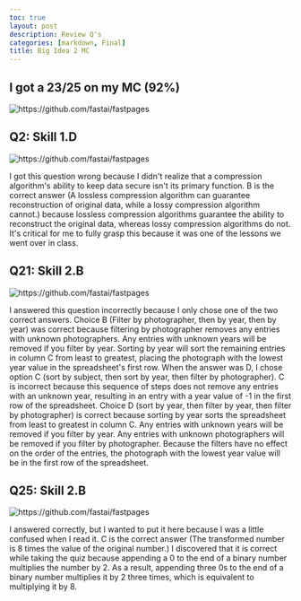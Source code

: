 ```yaml
---
toc: true
layout: post
description: Review Q's
categories: [markdown, Final]
title: Big Idea 2 MC
---
```


## I got a 23/25 on my MC (92%)
![]({{site.baseurl}}/images/nathankim.png "https://github.com/fastai/fastpages")

## Q2: Skill 1.D
![]({{site.baseurl}}/images/q2.png "https://github.com/fastai/fastpages")

I got this question wrong because I didn't realize that a compression algorithm's ability to keep data secure isn't its primary function. B is the correct answer (A lossless compression algorithm can guarantee reconstruction of original data, while a lossy compression algorithm cannot.) because lossless compression algorithms guarantee the ability to reconstruct the original data, whereas lossy compression algorithms do not. It's critical for me to fully grasp this because it was one of the lessons we went over in class.

## Q21: Skill 2.B
![]({{site.baseurl}}/images/q21.png "https://github.com/fastai/fastpages")

I answered this question incorrectly because I only chose one of the two correct answers. Choice B (Filter by photographer, then by year, then by year) was correct because filtering by photographer removes any entries with unknown photographers. Any entries with unknown years will be removed if you filter by year. Sorting by year will sort the remaining entries in column C from least to greatest, placing the photograph with the lowest year value in the spreadsheet's first row. When the answer was D, I chose option C (sort by subject, then sort by year, then filter by photographer). C is incorrect because this sequence of steps does not remove any entries with an unknown year, resulting in an entry with a year value of -1 in the first row of the spreadsheet. Choice D (sort by year, then filter by year, then filter by photographer) is correct because sorting by year sorts the spreadsheet from least to greatest in column C. Any entries with unknown years will be removed if you filter by year. Any entries with unknown photographers will be removed if you filter by photographer. Because the filters have no effect on the order of the entries, the photograph with the lowest year value will be in the first row of the spreadsheet.

## Q25: Skill 2.B
![]({{site.baseurl}}/images/q25.png "https://github.com/fastai/fastpages")

I answered correctly, but I wanted to put it here because I was a little confused when I read it. C is the correct answer (The transformed number is 8 times the value of the original number.) I discovered that it is correct while taking the quiz because appending a 0 to the end of a binary number multiplies the number by 2. As a result, appending three 0s to the end of a binary number multiplies it by 2 three times, which is equivalent to multiplying it by 8.